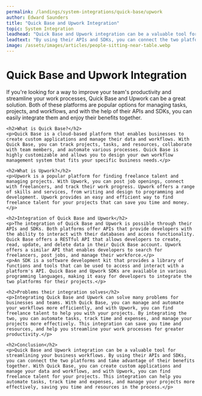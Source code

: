 ```yaml
---
permalink: /landings/system-integrations/quick-base/upwork
author: Edward Saunders
title: "Quick Base and Upwork Integration"
topic: System Integration
leadhead: "Quick Base and Upwork integration can be a valuable tool for streamlining your business workflows"
leadtext: "By using their APIs and SDKs, you can connect the two platforms and take advantage of their benefits together. With Quick Base, you can create custom applications and manage your data and workflows, and with Upwork, you can find freelance talent for your projects. This integration can help you automate tasks, track time and expenses, and manage your projects more effectively, saving you time and resources in the process."
image: /assets/images/articles/people-sitting-near-table.webp
---
```

<div class="arttext">    <h1>Quick Base and Upwork Integration</h1>
    <p>If you're looking for a way to improve your team's productivity and streamline your work processes, Quick Base and Upwork can be a great solution. Both of these platforms are popular options for managing tasks, projects, and workflows, and with the help of their APIs and SDKs, you can easily integrate them and enjoy their benefits together.</p>
    
    <h2>What is Quick Base?</h2>
    <p>Quick Base is a cloud-based platform that enables businesses to create custom applications and manage their data and workflows. With Quick Base, you can track projects, tasks, and resources, collaborate with team members, and automate various processes. Quick Base is highly customizable and allows you to design your own workflow management system that fits your specific business needs.</p>
    
    <h2>What is Upwork?</h2>
    <p>Upwork is a popular platform for finding freelance talent and managing projects. With Upwork, you can post job openings, connect with freelancers, and track their work progress. Upwork offers a range of skills and services, from writing and design to programming and development. Upwork provides an easy and efficient way to find freelance talent for your projects that can save you time and money.</p>
    
    <h2>Integration of Quick Base and Upwork</h2>
    <p>The integration of Quick Base and Upwork is possible through their APIs and SDKs. Both platforms offer APIs that provide developers with the ability to interact with their databases and access functionality. Quick Base offers a RESTful API that allows developers to create, read, update, and delete data in their Quick Base account. Upwork offers a similar API that enables developers to search for freelancers, post jobs, and manage their workforce.</p>
    <p>An SDK is a software development kit that provides a library of functions and tools that can be used to access and interact with a platform's API. Quick Base and Upwork SDKs are available in various programming languages, making it easy for developers to integrate the two platforms for their projects.</p>
    
    <h2>Problems their integration solves</h2>
    <p>Integrating Quick Base and Upwork can solve many problems for businesses and teams. With Quick Base, you can manage and automate your workflows more efficiently, and with Upwork, you can find freelance talent to help you with your projects. By integrating the two, you can automate tasks, track time and expenses, and manage your projects more effectively. This integration can save you time and resources, and help you streamline your work processes for greater productivity.</p>
    
    <h2>Conclusion</h2>
    <p>Quick Base and Upwork integration can be a valuable tool for streamlining your business workflows. By using their APIs and SDKs, you can connect the two platforms and take advantage of their benefits together. With Quick Base, you can create custom applications and manage your data and workflows, and with Upwork, you can find freelance talent for your projects. This integration can help you automate tasks, track time and expenses, and manage your projects more effectively, saving you time and resources in the process.</p>
</div>
